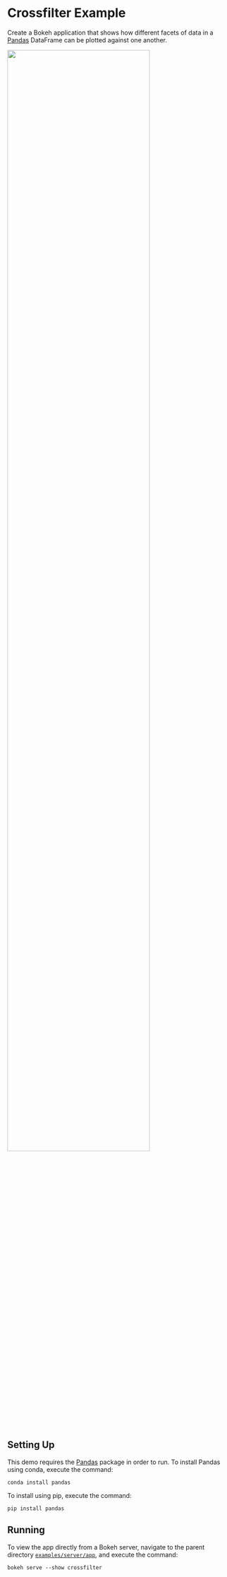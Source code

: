 # Crossfilter Example

Create a Bokeh application that shows how different facets of data in a
[Pandas](https://pandas.pydata.org) DataFrame can be plotted against one
another.

<img src="https://static.bokeh.org/crossfilter.png" width="80%"></img>

## Setting Up

This demo requires the [Pandas](https://pandas.pydata.org) package in order to
run. To install Pandas using conda, execute the command:

    conda install pandas

To install using pip, execute the command:

    pip install pandas

## Running

To view the app directly from a Bokeh server, navigate to the parent directory
[`examples/server/app`](https://github.com/bokeh/bokeh/blob/-/examples/server/app),
and execute the command:

    bokeh serve --show crossfilter

